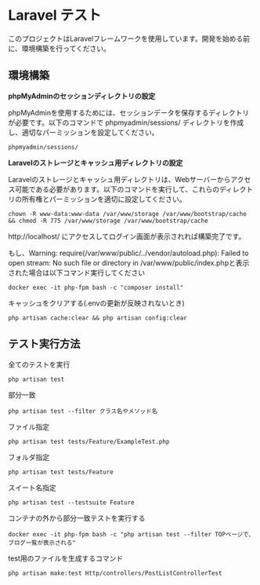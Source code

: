 # Laravel テスト

このプロジェクトはLaravelフレームワークを使用しています。開発を始める前に、環境構築を行ってください。


## 環境構築
**phpMyAdminのセッションディレクトリの設定**

phpMyAdminを使用するためには、セッションデータを保存するディレクトリが必要です。以下のコマンドで phpmyadmin/sessions/ ディレクトリを作成し、適切なパーミッションを設定してください。
```shell
phpmyadmin/sessions/
```

**Laravelのストレージとキャッシュ用ディレクトリの設定**

Laravelのストレージとキャッシュ用ディレクトリは、Webサーバーからアクセス可能である必要があります。以下のコマンドを実行して、これらのディレクトリの所有権とパーミッションを適切に設定してください。
```shell
chown -R www-data:www-data /var/www/storage /var/www/bootstrap/cache && chmod -R 775 /var/www/storage /var/www/bootstrap/cache
```

http://localhost/ にアクセスしてログイン画面が表示されれば構築完了です。

もし、Warning: require(/var/www/public/../vendor/autoload.php): Failed to open stream: No such file or directory in /var/www/public/index.phpと表示された場合は以下コマンド実行してください
```shell
docker exec -it php-fpm bash -c "composer install"
```


キャッシュをクリアする(.envの更新が反映されないとき)
```shell
php artisan cache:clear && php artisan config:clear 
```


## テスト実行方法

全てのテストを実行
```shell
php artisan test
```

部分一致
```shell
php artisan test --filter クラス名やメソッド名
```

ファイル指定
```
php artisan test tests/Feature/ExampleTest.php
```

フォルダ指定
```shell
php artisan test tests/Feature
```

スイート名指定
```shell
php artisan test --testsuite Feature
```

コンテナの外から部分一致テストを実行する
```shell
docker exec -it php-fpm bash -c "php artisan test --filter TOPページで、ブログ一覧が表示される"
```



test用のファイルを生成するコマンド
```shell
php artisan make:test Http/controllers/PostListControllerTest
```


